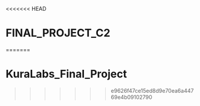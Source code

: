 <<<<<<< HEAD
# FINAL_PROJECT_C2
=======
# KuraLabs_Final_Project
>>>>>>> e9626f47ce15ed8d9e70ea6a44769e4b09102790
